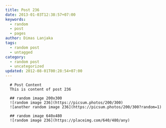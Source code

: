 ```yaml
---
title: Post 236
date: 2013-01-03T12:38:57+07:00
keywords:
  - random
  - post
  - pages
author: Dimas Lanjaka
tags:
  - random post
  - untagged
category:
  - random post
  - uncategorized
updated: 2012-08-01T00:28:54+07:00
---
```


      # Post Content
      This is content of post 236

      ## random image 200x300
      ![random image 236](https://picsum.photos/200/300)
      ![another random image 236](https://picsum.photos/200/300?random=1)

      ## random image 640x480
      ![random image 236](https://placeimg.com/640/480/any)
      